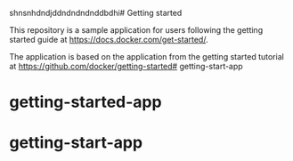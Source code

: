 shnsnhdndjddndndndnddbdhi# Getting started

This repository is a sample application for users following the getting started guide at https://docs.docker.com/get-started/.

The application is based on the application from the getting started tutorial at https://github.com/docker/getting-started# getting-start-app
# getting-started-app
# getting-start-app
